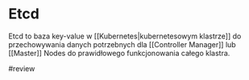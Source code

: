 # Etcd
Etcd to baza key-value w [[Kubernetes|kubernetesowym klastrze]] do przechowywania danych potrzebnych dla [[Controller Manager]] lub [[Master]] Nodes do prawidłowego funkcjonowania całego klastra.


#review 